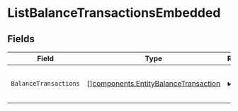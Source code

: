 # ListBalanceTransactionsEmbedded


## Fields

| Field                                                                                        | Type                                                                                         | Required                                                                                     | Description                                                                                  |
| -------------------------------------------------------------------------------------------- | -------------------------------------------------------------------------------------------- | -------------------------------------------------------------------------------------------- | -------------------------------------------------------------------------------------------- |
| `BalanceTransactions`                                                                        | [][components.EntityBalanceTransaction](../../models/components/entitybalancetransaction.md) | :heavy_check_mark:                                                                           | An array of balance transaction objects.                                                     |